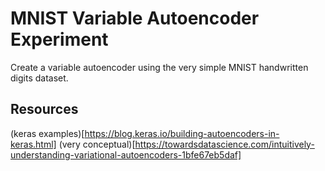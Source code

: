 # MNIST Variable Autoencoder Experiment
Create a variable autoencoder using the very simple MNIST handwritten digits dataset.  

## Resources
(keras examples)[https://blog.keras.io/building-autoencoders-in-keras.html]
(very conceptual)[https://towardsdatascience.com/intuitively-understanding-variational-autoencoders-1bfe67eb5daf]

